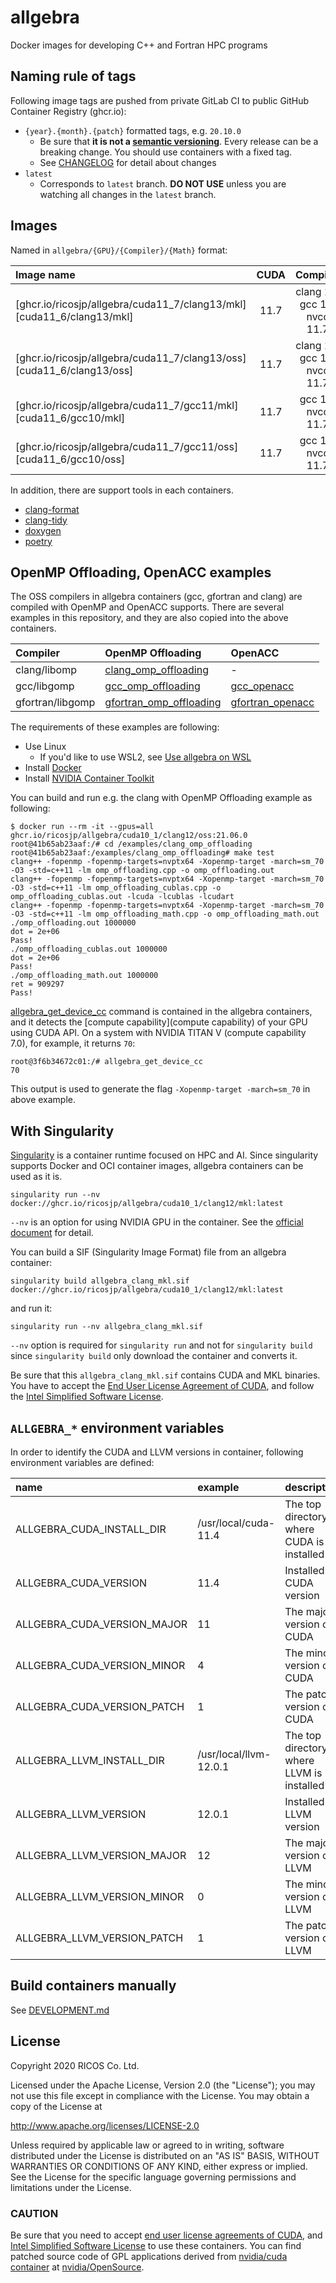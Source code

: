 allgebra
=========

Docker images for developing C++ and Fortran HPC programs

Naming rule of tags
--------------------

Following image tags are pushed from private GitLab CI to public GitHub Container Registry (ghcr.io):

- `{year}.{month}.{patch}` formatted tags, e.g. `20.10.0`
  - Be sure that **it is not a [semantic versioning][semver]**. Every release can be a breaking change. You should use containers with a fixed tag.
  - See [CHANGELOG](./CHANGELOG.md) for detail about changes
- `latest`
  - Corresponds to `latest` branch. **DO NOT USE** unless you are watching all changes in the `latest` branch.

[semver]: https://semver.org/

Images
--------

Named in `allgebra/{GPU}/{Compiler}/{Math}` format:

| Image name                                                            | CUDA | Compiler            | Math      |
|:----------------------------------------------------------------------|:----:|:-------------------:|:---------:|
| [ghcr.io/ricosjp/allgebra/cuda11_7/clang13/mkl][cuda11_6/clang13/mkl] | 11.7 | clang 13, gcc 11, nvcc 11.7 | Intel MKL |
| [ghcr.io/ricosjp/allgebra/cuda11_7/clang13/oss][cuda11_6/clang13/oss] | 11.7 | clang 13, gcc 11, nvcc 11.7 | OpenBLAS  |
| [ghcr.io/ricosjp/allgebra/cuda11_7/gcc11/mkl][cuda11_6/gcc10/mkl]     | 11.7 | gcc 11, nvcc 11.7 | Intel MKL |
| [ghcr.io/ricosjp/allgebra/cuda11_7/gcc11/oss][cuda11_6/gcc10/oss]     | 11.7 | gcc 11, nvcc 11.7 | OpenBLAS  |

[cuda11_7/clang13/mkl]: https://github.com/ricosjp/allgebra/pkgs/container/allgebra%2Fcuda11_7%2Fclang13%2Fmkl
[cuda11_7/clang13/oss]: https://github.com/ricosjp/allgebra/pkgs/container/allgebra%2Fcuda11_7%2Fclang13%2Foss
[cuda11_7/gcc11/mkl]: https://github.com/orgs/ricosjp/packages/container/package/allgebra%2Fcuda11_7%2Fgcc11%2Fmkl
[cuda11_7/gcc11/oss]: https://github.com/orgs/ricosjp/packages/container/package/allgebra%2Fcuda11_7%2Fgcc11%2Foss

In addition, there are support tools in each containers.

- [clang-format](https://clang.llvm.org/docs/ClangFormat.html)
- [clang-tidy](https://clang.llvm.org/extra/clang-tidy/)
- [doxygen](https://www.doxygen.nl/index.html)
- [poetry](https://github.com/python-poetry/poetry)

OpenMP Offloading, OpenACC examples
------------------------------------

The OSS compilers in allgebra containers (gcc, gfortran and clang) are compiled with OpenMP and OpenACC supports.
There are several examples in this repository, and they are also copied into the above containers.

| Compiler         | OpenMP Offloading                                             | OpenACC                                         |
|:-----------------|:--------------------------------------------------------------|:------------------------------------------------|
| clang/libomp     | [clang_omp_offloading](./examples/clang_omp_offloading)       | -                                               |
| gcc/libgomp      | [gcc_omp_offloading](./examples/gcc_omp_offloading)           | [gcc_openacc](./examples/gcc_openacc)           |
| gfortran/libgomp | [gfortran_omp_offloading](./examples/gfortran_omp_offloading) | [gfortran_openacc](./examples/gfortran_openacc) |

The requirements of these examples are following:

- Use Linux
  - If you'd like to use WSL2, see [Use allgebra on WSL](./WSL.md)
- Install [Docker](https://docs.docker.com/engine/install/)
- Install [NVIDIA Container Toolkit](https://github.com/NVIDIA/nvidia-docker)

You can build and run e.g. the clang with OpenMP Offloading example as following:

```
$ docker run --rm -it --gpus=all ghcr.io/ricosjp/allgebra/cuda10_1/clang12/oss:21.06.0
root@41b65ab23aaf:/# cd /examples/clang_omp_offloading
root@41b65ab23aaf:/examples/clang_omp_offloading# make test
clang++ -fopenmp -fopenmp-targets=nvptx64 -Xopenmp-target -march=sm_70 -O3 -std=c++11 -lm omp_offloading.cpp -o omp_offloading.out
clang++ -fopenmp -fopenmp-targets=nvptx64 -Xopenmp-target -march=sm_70 -O3 -std=c++11 -lm omp_offloading_cublas.cpp -o omp_offloading_cublas.out -lcuda -lcublas -lcudart
clang++ -fopenmp -fopenmp-targets=nvptx64 -Xopenmp-target -march=sm_70 -O3 -std=c++11 -lm omp_offloading_math.cpp -o omp_offloading_math.out
./omp_offloading.out 1000000
dot = 2e+06
Pass!
./omp_offloading_cublas.out 1000000
dot = 2e+06
Pass!
./omp_offloading_math.out 1000000
ret = 909297
Pass!
```

[allgebra_get_device_cc](./utilities) command is contained in the allgebra containers,
and it detects the [compute capability](compute capability) of your GPU using CUDA API.
On a system with NVIDIA TITAN V (compute capability 7.0), for example, it returns `70`:

```
root@3f6b34672c01:/# allgebra_get_device_cc
70
```

This output is used to generate the flag `-Xopenmp-target -march=sm_70` in above example.

With Singularity
-----------------

[Singularity](https://sylabs.io/singularity/) is a container runtime focused on HPC and AI.
Since singularity supports Docker and OCI container images, allgebra containers can be used as it is.

```
singularity run --nv docker://ghcr.io/ricosjp/allgebra/cuda10_1/clang12/mkl:latest
```

`--nv` is an option for using NVIDIA GPU in the container.
See the [official document](https://singularity.hpcng.org/user-docs/3.7/gpu.html#nvidia-gpus-cuda) for detail.

You can build a SIF (Singularity Image Format) file from an allgebra container:

```
singularity build allgebra_clang_mkl.sif docker://ghcr.io/ricosjp/allgebra/cuda10_1/clang12/mkl:latest
```

and run it:

```
singularity run --nv allgebra_clang_mkl.sif
```

`--nv` option is required for `singularity run` and not for `singularity build`
since `singularity build` only download the container and converts it.

Be sure that this `allgebra_clang_mkl.sif` contains CUDA and MKL binaries.
You have to accept the [End User License Agreement of CUDA][EULA_CUDA],
and follow the [Intel Simplified Software License][ISSL].

`ALLGEBRA_*` environment variables
-----------------------------------

In order to identify the CUDA and LLVM versions in container, following environment variables are defined:

| name                        | example                | description |
|:----------------------------|:-----------------------|:------------|
| ALLGEBRA_CUDA_INSTALL_DIR   | /usr/local/cuda-11.4   | The top directory where CUDA is installed |
| ALLGEBRA_CUDA_VERSION       | 11.4                   | Installed CUDA version |
| ALLGEBRA_CUDA_VERSION_MAJOR | 11                     | The major version of CUDA |
| ALLGEBRA_CUDA_VERSION_MINOR | 4                      | The minor version of CUDA |
| ALLGEBRA_CUDA_VERSION_PATCH | 1                      | The patch version of CUDA |
| ALLGEBRA_LLVM_INSTALL_DIR   | /usr/local/llvm-12.0.1 | The top directory where LLVM is installed |
| ALLGEBRA_LLVM_VERSION       | 12.0.1                 | Installed LLVM version |
| ALLGEBRA_LLVM_VERSION_MAJOR | 12                     | The major version of LLVM |
| ALLGEBRA_LLVM_VERSION_MINOR | 0                      | The minor version of LLVM |
| ALLGEBRA_LLVM_VERSION_PATCH | 1                      | The patch version of LLVM |

Build containers manually
--------------------------

See [DEVELOPMENT.md](./DEVELOPMENT.md)

License
--------

Copyright 2020 RICOS Co. Ltd.

Licensed under the Apache License, Version 2.0 (the "License");
you may not use this file except in compliance with the License.
You may obtain a copy of the License at

<http://www.apache.org/licenses/LICENSE-2.0>

Unless required by applicable law or agreed to in writing, software
distributed under the License is distributed on an "AS IS" BASIS,
WITHOUT WARRANTIES OR CONDITIONS OF ANY KIND, either express or implied.
See the License for the specific language governing permissions and
limitations under the License.

### CAUTION

Be sure that you need to accept [end user license agreements of CUDA][EULA_CUDA],
and [Intel Simplified Software License][ISSL] to use these containers.
You can find patched source code of GPL applications
derived from [nvidia/cuda container][nvidia/cuda] at [nvidia/OpenSource][nvidia/OpenSource].

[nvidia/cuda]: https://hub.docker.com/r/nvidia/cuda/
[nvidia/OpenSource]: https://developer.download.nvidia.com/compute/cuda/opensource/
[EULA_CUDA]: https://docs.nvidia.com/cuda/eula/index.html
[ISSL]: https://software.intel.com/content/www/us/en/develop/articles/end-user-license-agreement.html
